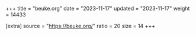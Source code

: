 +++
title = "beuke.org"
date = "2023-11-17"
updated = "2023-11-17"
weight = 14433

[extra]
source = "https://beuke.org/"
ratio = 20
size = 14
+++
